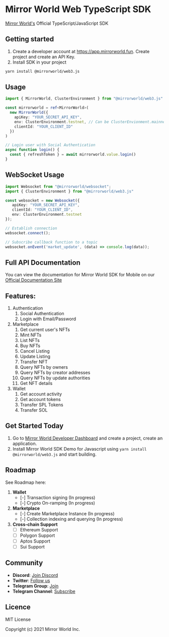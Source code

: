 # Mirror World Web TypeScript SDK

[Mirror World's](https://mirrorworld.fun/developer) Official TypeScript/JavaScript SDK

## Getting started
1. Create a developer account at https://app.mirrorworld.fun. Create project and create an API Key.
2. Install SDK in your project

```bash
yarn install @mirrorworld/web3.js
```

## Usage
```ts
import { MirrorWorld, ClusterEnvironment } from "@mirrorworld/web3.js"

const mirrorworld = ref<MirrorWorld>(
  new MirrorWorld({
    apiKey: "YOUR_SECRET_API_KEY",
    env: ClusterEnvironment.testnet, // Can be ClusterEnvionment.mainnet for mainnet
    clientId: "YOUR_CLIENT_ID"
  })
)

// Login user with Social Authentication
async function login() {
  const { refreshToken } = await mirrorworld.value.login()
}
```

## WebSocket Usage
```ts
import Websocket from "@mirrorworld/websocket";
import { ClusterEnvironment } from "@mirrorworld/web3.js"

const websocket = new Websocket({
   apiKey: "YOUR_SECRET_API_KEY",
   clientId: "YOUR_CLIENT_ID",
   env: ClusterEnvironment.testnet
});

// Establish connection
websocket.connect();

// Subscribe callback function to a topic
websocket.onEvent('market_update', (data) => console.log(data));
```

## Full API Documentation
You can view the documentation for Mirror World SDK for Mobile on our [Official Documentation Site](https://docs.mirrorworld.fun/overview/introduction)

## Features:
1. Authentication
    1. Social Authentication
    2. Login with Email/Password
2. Marketplace
   1. Get current user's NFTs
   2. Mint NFTs
   3. List NFTs
   4. Buy NFTs
   5. Cancel Listing
   6. Update Listing
   7. Transfer NFT
   8. Query NFTs by owners
   9. Query NFTs by creator addresses
   10. Query NFTs by update authorities
   11. Get NFT details
3. Wallet
    1. Get account activity
    2. Get account tokens
    3. Transfer SPL Tokens
    4. Transfer SOL

## Get Started Today
1. Go to [Mirror World Developer Dashboard](https://app.mirrorworld.fun) and create a project, create an application.
2. Install Mirror World SDK Demo for Javascript using `yarn install @mirrorworld/web3.js` and start building.

## Roadmap
See Roadmap here:
1. **Wallet**
   - [-] Transaction signing (In progress)
   - [-] Crypto On-ramping (In progress)
2. **Marketplace**
   - [-] Create Marketplace Instance (In progress)
   - [-] Collection indexing and querying (In progress)
3. **Cross-chain Support**
   - [ ] Ethereum Support
   - [ ] Polygon Support
   - [ ] Aptos Support
   - [ ] Sui Support

## Community
- **Discord**: [Join Discord](https://discord.com/invite/Vxrw4rqaDM)
- **Twitter**: [Follow us](https://twitter.com/joinmirrorworld)
- **Telegram Group**: [Join](https://t.me/mirrorworld_sdk)
- **Telegram Channel**: [Subscribe](https://t.me/mirrorworld_news)

## Licence
MIT License

Copyright (c) 2021 Mirror World Inc.
